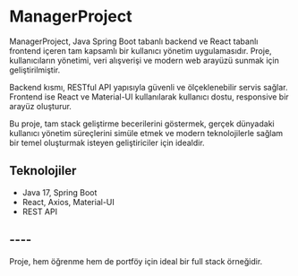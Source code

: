 
# ManagerProject

ManagerProject, Java Spring Boot tabanlı backend ve React tabanlı frontend içeren tam kapsamlı bir kullanıcı yönetim uygulamasıdır. Proje, kullanıcıların yönetimi, veri alışverişi ve modern web arayüzü sunmak için geliştirilmiştir.

Backend kısmı, RESTful API yapısıyla güvenli ve ölçeklenebilir servis sağlar. Frontend ise React ve Material-UI kullanılarak kullanıcı dostu, responsive bir arayüz oluşturur.

Bu proje, tam stack geliştirme becerilerini göstermek, gerçek dünyadaki kullanıcı yönetim süreçlerini simüle etmek ve modern teknolojilerle sağlam bir temel oluşturmak isteyen geliştiriciler için idealdir.




## Teknolojiler

- Java 17, Spring Boot  
- React, Axios, Material-UI  
- REST API

 
## ----

Proje, hem öğrenme hem de portföy için ideal bir full stack örneğidir.
